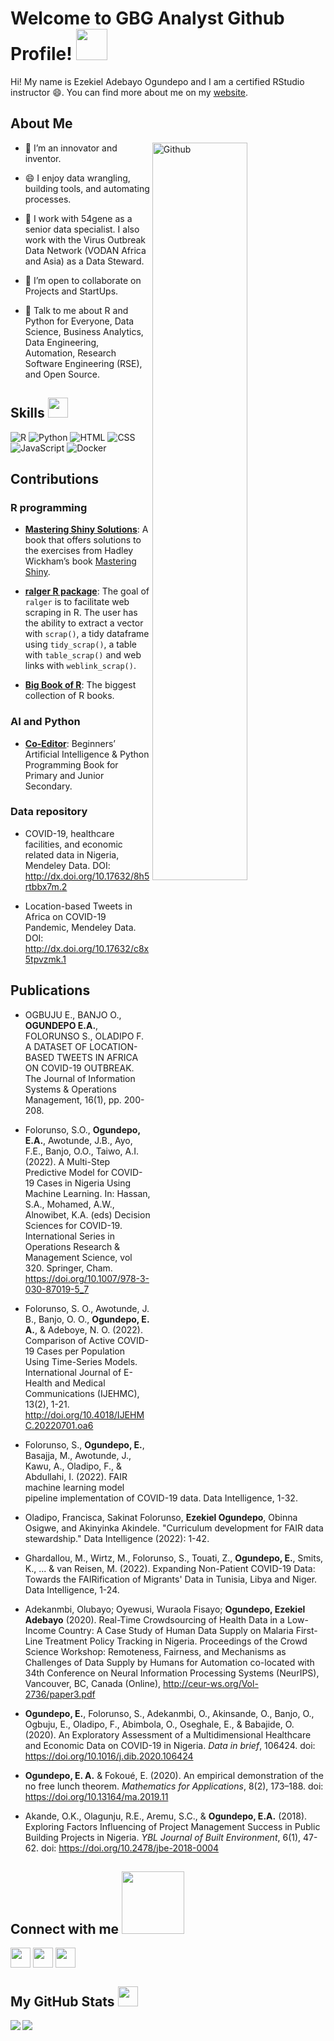 <h1> Welcome to GBG Analyst Github Profile! <img src = "https://raw.githubusercontent.com/MartinHeinz/MartinHeinz/master/wave.gif" width = 50px> </h1>
<p align='center'>

Hi! My name is Ezekiel Adebayo Ogundepo and I am a certified RStudio instructor :smile:. You can find more about me on my [website](https://bit.ly/gbganalyst).

<h2> About Me</h2>


<img width="55%" align="right" alt="Github" src="https://raw.githubusercontent.com/onimur/.github/master/.resources/git-header.svg" />


- 🔭 I’m an innovator and inventor.

- 😄 I enjoy data wrangling, building tools, and automating processes.

- 🌱 I work with 54gene as a senior data specialist. I also work with the Virus Outbreak Data Network (VODAN Africa and Asia) as a Data Steward.
 
- 👯 I’m open to collaborate on Projects and StartUps.   

- 💬 Talk to me about R and Python for Everyone, Data Science, Business Analytics, Data Engineering, Automation, Research Software Engineering (RSE), and Open Source.

<h2> Skills <img src = "https://media2.giphy.com/media/QssGEmpkyEOhBCb7e1/giphy.gif?cid=ecf05e47a0n3gi1bfqntqmob8g9aid1oyj2wr3ds3mg700bl&rid=giphy.gif" width = 32px> </h2>

![R](https://img.shields.io/badge/-R-blue?style=flat-square&logo=R&link=https://github.com/gbganalyst/)
![Python](https://img.shields.io/badge/-Python-yellow?style=flat-square&logo=python&link=https://github.com/gbganalyst/)
![HTML](https://img.shields.io/badge/-HTML-ivory?style=flat-square&logo=HTML5&link=https://github.com/gbganalyst/)
![CSS](https://img.shields.io/badge/-CSS-GREEN?style=flat-square&logo=CSS3&link=https://github.com/gbganalyst/)
![JavaScript](https://img.shields.io/badge/-JavaScript-black?style=flat-square&logo=javascript&link=https://github.com/gbganalyst/)
![Docker](https://img.shields.io/badge/-Docker-grey?style=flat-square&logo=docker&link=https://github.com/gbganalyst/)


## Contributions


### R programming

- **[Mastering Shiny Solutions](https://mastering-shiny-solutions.org/)**: A book that offers solutions to the exercises from Hadley Wickham’s book [Mastering Shiny](https://mastering-shiny.org/). 

- **[ralger R package](https://cran.r-project.org/web/packages/ralger/index.html)**: The goal of `ralger` is to facilitate web scraping in R. The user has the ability to extract a vector with `scrap()`, a tidy dataframe using `tidy_scrap()`, a table with `table_scrap()` and web links with `weblink_scrap()`.

- **[Big Book of R](https://www.bigbookofr.com)**:  The biggest collection of R books. 


### AI and Python

- **[Co-Editor](https://www.datasciencenigeria.org/ai-beginners)**: Beginners’ Artificial Intelligence & Python Programming Book for Primary and Junior Secondary.  

### Data repository

- COVID-19, healthcare facilities, and economic related data in Nigeria,  Mendeley Data. DOI: http://dx.doi.org/10.17632/8h5rtbbx7m.2 

- Location-based Tweets in Africa on COVID-19 Pandemic, Mendeley Data.  DOI: http://dx.doi.org/10.17632/c8x5tpvzmk.1

## Publications

- OGBUJU E., BANJO O., **OGUNDEPO E.A.**, FOLORUNSO S., OLADIPO F. A DATASET OF LOCATION-BASED TWEETS IN AFRICA ON COVID-19 OUTBREAK. The Journal of Information Systems & Operations Management, 16(1), pp. 200-208.

- Folorunso, S.O., **Ogundepo, E.A.**, Awotunde, J.B., Ayo, F.E., Banjo, O.O., Taiwo, A.I. (2022). A Multi-Step Predictive Model for COVID-19 Cases in Nigeria Using Machine Learning. In: Hassan, S.A., Mohamed, A.W., Alnowibet, K.A. (eds) Decision Sciences for COVID-19. International Series in Operations Research & Management Science, vol 320. Springer, Cham. https://doi.org/10.1007/978-3-030-87019-5_7


- Folorunso, S. O., Awotunde, J. B., Banjo, O. O., **Ogundepo, E. A.**, & Adeboye, N. O. (2022). Comparison of Active COVID-19 Cases per Population Using Time-Series Models. International Journal of E-Health and Medical Communications (IJEHMC), 13(2), 1-21. http://doi.org/10.4018/IJEHMC.20220701.oa6


- Folorunso, S., **Ogundepo, E.**, Basajja, M., Awotunde, J., Kawu, A., Oladipo, F., & Abdullahi, I. (2022). FAIR machine learning model pipeline implementation of COVID-19 data. Data Intelligence, 1-32.
  
- Oladipo, Francisca, Sakinat Folorunso, **Ezekiel Ogundepo**, Obinna Osigwe, and Akinyinka Akindele. "Curriculum development for FAIR data stewardship." Data Intelligence (2022): 1-42. 

- Ghardallou, M., Wirtz, M., Folorunso, S., Touati, Z., **Ogundepo, E.**, Smits, K., ... & van Reisen, M. (2022). Expanding Non-Patient COVID-19 Data: Towards the FAIRification of Migrants' Data in Tunisia, Libya and Niger. Data Intelligence, 1-24.

- Adekanmbi, Olubayo; Oyewusi, Wuraola Fisayo; **Ogundepo, Ezekiel Adebayo** (2020). Real-Time Crowdsourcing of Health Data in a Low-Income Country: A Case Study of Human Data Supply on Malaria First-Line Treatment Policy Tracking in Nigeria. Proceedings of the Crowd Science Workshop: Remoteness, Fairness, and Mechanisms as Challenges of Data Supply by Humans for Automation co-located with 34th Conference on Neural Information Processing Systems (NeurIPS), Vancouver, BC, Canada (Online), http://ceur-ws.org/Vol-2736/paper3.pdf

- **Ogundepo, E.**, Folorunso, S., Adekanmbi, O., Akinsande, O., Banjo, O., Ogbuju, E., Oladipo, F., Abimbola, O., Oseghale, E., & Babajide, O. (2020). An Exploratory Assessment of a Multidimensional Healthcare and Economic Data on COVID-19 in Nigeria. *Data in brief*, 106424. doi: https://doi.org/10.1016/j.dib.2020.106424 

- **Ogundepo, E. A.** & Fokoué, E. (2020). An empirical demonstration of the no free lunch theorem. *Mathematics for Applications*, 8(2), 173–188. doi: https://doi.org/10.13164/ma.2019.11

- Akande, O.K., Olagunju, R.E., Aremu, S.C., & **Ogundepo, E.A.** (2018). Exploring Factors Influencing of Project Management Success in Public Building Projects in Nigeria. *YBL Journal of Built Environment*, 6(1), 47-62. doi: https://doi.org/10.2478/jbe-2018-0004

<h2> Connect with me <img src='https://raw.githubusercontent.com/ShahriarShafin/ShahriarShafin/main/Assets/handshake.gif' width="100px"> </h2>
<a href = 'https://www.twitter.com/gbganalyst'> <img width = '32px' align= 'center' src="https://raw.githubusercontent.com/rahulbanerjee26/githubAboutMeGenerator/main/icons/twitter.svg"/></a> 
<a href = 'https://https://www.linkedin.com/in/ezekiel-ogundepo/'> <img width = '32px' align= 'center' src="https://raw.githubusercontent.com/rahulbanerjee26/githubAboutMeGenerator/main/icons/linked-in-alt.svg"/></a> 
<a href = 'https://www.github.com/gbganalyst'> <img width = '32px' align= 'center' src="https://raw.githubusercontent.com/rahulbanerjee26/githubAboutMeGenerator/main/icons/github.svg"/></a> 

<h2> My GitHub Stats <img src='https://media1.giphy.com/media/du3J3cXyzhj75IOgvA/giphy.gif?cid=ecf05e47x2g034i9pzwtzzsd3xgg2w9nr94t4tflbbgo3008&rid=giphy.gif' width='32px'> </h2>

<a href="https://github.com/gbganalyst/github-readme-stats">
  <img align="left" src="https://github-readme-stats.vercel.app/api?username=gbganalyst&count_private=true&show_icons=true&theme=radical"/>
</a>
<a href="https://github.com/gbganalyst/convoychat">
  <img align="center" src="https://github-readme-stats.vercel.app/api/top-langs/?username=gbganalyst"/>
</a>
